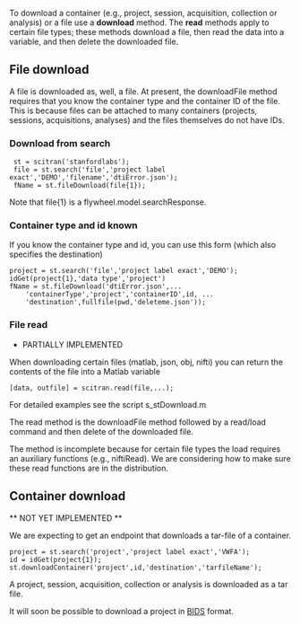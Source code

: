 To download a container (e.g., project, session, acquisition,  collection or analysis) or a file use a **download** method. The **read** methods apply to certain file types; these methods download a file, then read the data into a variable, and then delete the downloaded file.

## File download
A file is downloaded as, well, a file. At present, the downloadFile method requires that you know the container type and the container ID of the file.  This is because files can be attached to many containers (projects, sessions, acquisitions, analyses) and the files themselves do not have IDs.  

### Download from search 

     st = scitran('stanfordlabs');
     file = st.search('file','project label exact','DEMO','filename','dtiError.json');
     fName = st.fileDownload(file{1});

Note that file{1} is a flywheel.model.searchResponse.

### Container type and id known

If you know the container type and id, you can use this form (which also specifies the destination)
```
project = st.search('file','project label exact','DEMO');
idGet(project{1},'data type','project')
fName = st.fileDownload('dtiError.json',...
    'containerType','project','containerID',id, ...
    'destination',fullfile(pwd,'deleteme.json'));
```

### File read

* PARTIALLY IMPLEMENTED

When downloading certain files (matlab, json, obj, nifti) you can return the contents of the file into a Matlab variable

    [data, outfile] = scitran.read(file,...);

For detailed examples see the script s_stDownload.m

The read method is the downloadFile method followed by a read/load command and then delete of the downloaded file.

The method is incomplete because for certain file types the load requires an auxiliary functions (e.g., niftiRead). We are considering how to make sure these read functions are in the distribution.

## Container download

** NOT YET IMPLEMENTED **

We are expecting to get an endpoint that downloads a tar-file of a container.  

    project = st.search('project','project label exact','VWFA');
    id = idGet(project{1});
    st.downloadContainer('project',id,'destination','tarfileName');

A project, session, acquisition, collection or analysis is downloaded as a tar file. 

It will soon be possible to download a project in [BIDS](BIDS) format.

